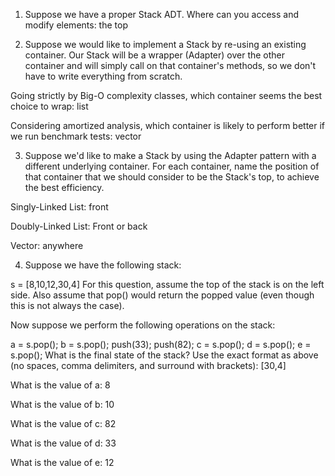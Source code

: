 1. Suppose we have a proper Stack ADT. Where can you access and modify elements: the top

2. Suppose we would like to implement a Stack by re-using an existing container. Our Stack will be a wrapper (Adapter) over the other container and will simply call on that container's methods, so we don't have to write everything from scratch.

Going strictly by Big-O complexity classes, which container seems the best choice to wrap: list

Considering amortized analysis, which container is likely to perform better if we run benchmark tests: vector

3. Suppose we'd like to make a Stack by using the Adapter pattern with a different underlying container. For each container, name the position of that container that we should consider to be the Stack's top, to achieve the best efficiency.

Singly-Linked List: front

Doubly-Linked List: Front or back

Vector: anywhere 


4. Suppose we have the following stack:

s = [8,10,12,30,4]
For this question, assume the top of the stack is on the left side. Also assume that pop() would return the popped value (even though this is not always the case).

Now suppose we perform the following operations on the stack:

a = s.pop();
b = s.pop();
push(33);
push(82);
c = s.pop();
d = s.pop();
e = s.pop();
What is the final state of the stack? Use the exact format as above (no spaces, comma delimiters, and surround with brackets): [30,4]

What is the value of a: 8

What is the value of b: 10

What is the value of c: 82

What is the value of d: 33

What is the value of e: 12